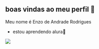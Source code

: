 ## boas vindas ao meu perfil 🤝

Meu nome é Enzo de Andrade Rodrigues

- estou aprendendo alura🤡

![](https://media1.tenor.com/m/9DR-sgzAbagAAAAC/demon-slayer.gif)
